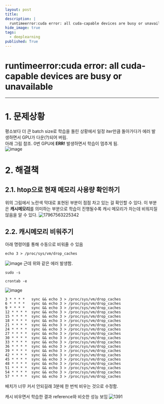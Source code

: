 ```yaml
---
layout: post
title: 
description: |
  runtimeerror:cuda error: all cuda-capable devices are busy or unavailable
hide_image: true
tags:
  - deeplearning
published: True
---
```


# runtimeerror:cuda error: all cuda-capable devices are busy or unavailable
* * *

# 1. 문제상황
평소보다 더 큰 batch size로 학습을 돌린 상황에서 일정 iter만큼 돌아가다가 에러 발생하면서 GPU가 다운(?)되어 버림.   
아래 그림 참조. 0번 GPU에 **ERR!** 발생하면서 학습이 멈추게 됨.   
![image](https://user-images.githubusercontent.com/69246778/231620708-01f2498f-81ae-446b-a2fb-d9d13568bba7.png)   

# 2. 해결책
## 2.1. htop으로 현재 메모리 사용량 확인하기
위의 그림에서 노란색 막대로 표현된 부분이 점점 차고 있는 걸 확인할 수 있다. 이 부분은 **캐시메모리**를 의미하는 부분으로 학습이 진행될수록
캐시 메모리가 차는데 비워지질 않음을 알 수 있다. 
![17967563225342](https://user-images.githubusercontent.com/69246778/231621289-75812c9e-d0b4-41fe-b245-5367294b9512.png)

## 2.2. 캐시메모리 비워주기
아래 명령어를 통해 수동으로 비워줄 수 있음
```
echo 3 > /proc/sys/vm/drop_caches
```
![image](https://user-images.githubusercontent.com/69246778/231625878-14a7ad13-acd4-4f7f-b841-ab1998b30ea8.png)
근데 위와 같은 에러 발생함.   
   
```
sudo -s
```
```
crontab -e
```
![image](https://user-images.githubusercontent.com/69246778/231729064-9a025c30-7121-402c-9f76-051e79d68b4a.png)
```
3 * * * *	sync && echo 3 > /proc/sys/vm/drop_caches
6 * * * *	sync && echo 3 > /proc/sys/vm/drop_caches
9 * * * *	sync && echo 3 > /proc/sys/vm/drop_caches
12 * * * *	sync && echo 3 > /proc/sys/vm/drop_caches
15 * * * *	sync && echo 3 > /proc/sys/vm/drop_caches
18 * * * *	sync && echo 3 > /proc/sys/vm/drop_caches
21 * * * *	sync && echo 3 > /proc/sys/vm/drop_caches
24 * * * *	sync && echo 3 > /proc/sys/vm/drop_caches
27 * * * *	sync && echo 3 > /proc/sys/vm/drop_caches
30 * * * *	sync && echo 3 > /proc/sys/vm/drop_caches
33 * * * *	sync && echo 3 > /proc/sys/vm/drop_caches
36 * * * *	sync && echo 3 > /proc/sys/vm/drop_caches
39 * * * *	sync && echo 3 > /proc/sys/vm/drop_caches
42 * * * *	sync && echo 3 > /proc/sys/vm/drop_caches
45 * * * *	sync && echo 3 > /proc/sys/vm/drop_caches
48 * * * *	sync && echo 3 > /proc/sys/vm/drop_caches
51 * * * *	sync && echo 3 > /proc/sys/vm/drop_caches
54 * * * *	sync && echo 3 > /proc/sys/vm/drop_caches
57 * * * *	sync && echo 3 > /proc/sys/vm/drop_caches
```
배치가 너무 커서 안되길래 3분에 한 번씩 비우는 것으로 수정함.

캐시 비우면서 학습한 결과 reference와 비슷한 성능 보임
![1391](https://user-images.githubusercontent.com/69246778/231729284-0a551ebf-a653-45b0-84fb-591db5580795.png)

